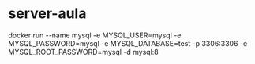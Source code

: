 # server-aula

docker run --name mysql -e MYSQL_USER=mysql  -e MYSQL_PASSWORD=mysql -e MYSQL_DATABASE=test -p 3306:3306 -e MYSQL_ROOT_PASSWORD=mysql  -d mysql:8
